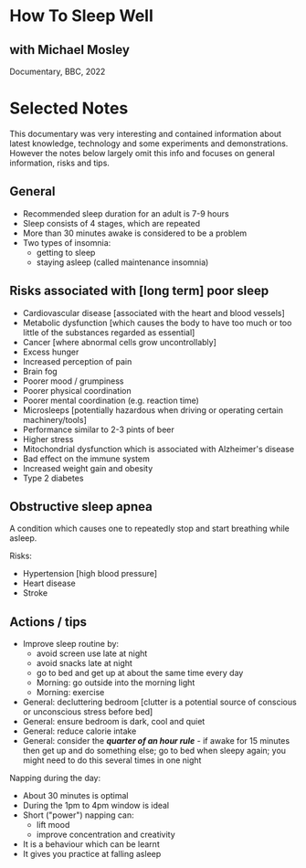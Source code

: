 # How To Sleep Well
## with Michael Mosley

Documentary, BBC, 2022

# Selected Notes

This documentary was very interesting and contained information
about latest knowledge, technology and some experiments and
demonstrations. However the notes below largely omit this info
and focuses on general information, risks and tips.


## General

- Recommended sleep duration for an adult is 7-9 hours
- Sleep consists of 4 stages, which are repeated
- More than 30 minutes awake is considered to be a problem
- Two types of insomnia:
  * getting to sleep
  * staying asleep (called maintenance insomnia)


## Risks associated with [long term] poor sleep

- Cardiovascular disease [associated with the heart and blood vessels]
- Metabolic dysfunction [which causes the body to have too much or too
  little of the substances regarded as essential]
- Cancer [where abnormal cells grow uncontrollably]
- Excess hunger
- Increased perception of pain
- Brain fog
- Poorer mood / grumpiness
- Poorer physical coordination
- Poorer mental coordination (e.g. reaction time)
- Microsleeps [potentially hazardous when driving or operating certain machinery/tools]
- Performance similar to 2-3 pints of beer
- Higher stress
- Mitochondrial dysfunction which is associated with Alzheimer's disease
- Bad effect on the immune system
- Increased weight gain and obesity
- Type 2 diabetes


## Obstructive sleep apnea

A condition which causes one to repeatedly stop and start breathing while asleep.

Risks:

- Hypertension [high blood pressure]
- Heart disease
- Stroke


## Actions / tips

- Improve sleep routine by:
  * avoid screen use late at night
  * avoid snacks late at night
  * go to bed and get up at about the same time every day
  * Morning: go outside into the morning light
  * Morning: exercise
- General: decluttering bedroom [clutter is a potential source of conscious
  or unconscious stress before bed]
- General: ensure bedroom is dark, cool and quiet
- General: reduce calorie intake
- General: consider the ***quarter of an hour rule*** - if awake for 15 minutes
  then get up and do something else; go to bed when sleepy again; you might
  need to do this several times in one night

Napping during the day:

- About 30 minutes is optimal
- During the 1pm to 4pm window is ideal
- Short ("power") napping can:
  * lift mood
  * improve concentration and creativity
- It is a behaviour which can be learnt
- It gives you practice at falling asleep

